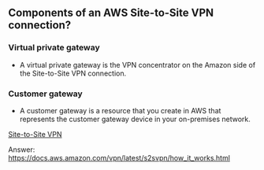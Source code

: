 ## Components of an AWS Site-to-Site VPN connection?

### Virtual private gateway

- A virtual private gateway is the VPN concentrator on the Amazon side of the Site-to-Site VPN connection.

### Customer gateway

- A customer gateway is a resource that you create in AWS that represents the customer gateway device in your on-premises network.

[Site-to-Site VPN](./images/exam-topic-01.png)

Answer: https://docs.aws.amazon.com/vpn/latest/s2svpn/how_it_works.html
